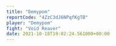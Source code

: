 ```yaml
---
title: "Demypom"
reportCode: "4ZzC3dJ6NPqfKgTB"
player: "Demypom"
fight: "Void Reaver"
date: 2021-10-18T19:02:24.561000+00:00
---
```

